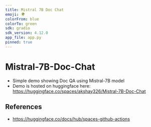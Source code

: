 ```yaml
---
title: Mistral 7B Doc Chat
emoji: 🌍
colorFrom: blue
colorTo: green
sdk: gradio
sdk_version: 4.12.0
app_file: app.py
pinned: true
---
```


# Mistral-7B-Doc-Chat
- Simple demo showing Doc QA using Mistral-7B model
- Demo is hosted on huggingface here: https://huggingface.co/spaces/akshay326/Mistral-7B-Doc-Chat

## References
- https://huggingface.co/docs/hub/spaces-github-actions
